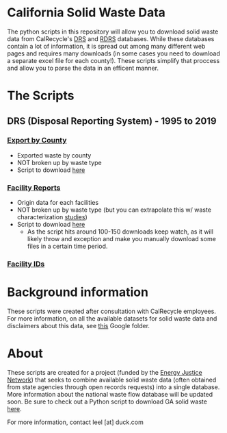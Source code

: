 # California Solid Waste Data
The python scripts in this repository will allow you to download solid waste data from CalRecycle's [DRS](https://calrecycle.ca.gov/lgcentral/drs/) and [RDRS](https://calrecycle.ca.gov/swfacilities/rdreporting/) databases. While these databases contain a lot of information, it is spread out among many different web pages and requires many downloads (in some cases you need to download a separate excel file for each county!). These scripts simplify that proccess and allow you to parse the data in an efficent manner. 

# The Scripts
## DRS (Disposal Reporting System) - 1995 to 2019

### [Export by County](https://www2.calrecycle.ca.gov/LGCentral/DisposalReporting/Origin/ExportByCounty) 
* Exported waste by county
* NOT broken up by waste type
* Script to download [here](https://github.com/Greatest125/CA_solid_waste_data/blob/main/RDS_export.py)

### [Facility Reports](https://www2.calrecycle.ca.gov/LGCentral/DisposalReporting/Origin/FacilitySummary)
* Origin data for each facilities 
* NOT broken up by waste type (but you can extrapolate this w/ waste characterization [studies](https://www2.calrecycle.ca.gov/wastecharacterization/study))
* Script to download [here](https://github.com/Greatest125/CA_solid_waste_data/blob/main/facility_origin.py)
  * As the script hits around 100-150 downloads keep watch, as it will likely throw and exception and make you manually download some files in a certain time period.

### [Facility IDs ](https://www2.calrecycle.ca.gov/SolidWaste/Site/Search)

# Background information
These scripts were created after consultation with CalRecycle employees. For more information, on all the available datasets for solid waste data and disclaimers about this data, see [this](https://drive.google.com/drive/u/0/folders/14Bdnm6pYQJ6eFdCyBcy0Ez42CSEU0zkg) Google folder.

# About
These scripts are created for a project (funded by the [Energy Justice Network](energyjustice.net)) that seeks to combine available solid waste data (often obtained from state agencies through open records requests) into a single database. More information about the national waste flow database will be updated soon. Be sure to check out a Python script to download GA solid waste [here](https://github.com/Greatest125/GEOS-link-scrape).

For more information, contact leel [at] duck.com
